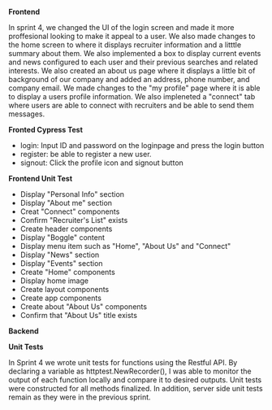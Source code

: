 **Frontend**

In sprint 4, we changed the UI of the login screen and made it more proffesional looking to make it appeal to a user. We also made changes to the home screen to where it displays recruiter information and a litttle summary about them. We also implemented a box to display current events and news configured to each user and their previous searches and related interests. We also created an about us page where it displays a little bit of background of our company and added an address, phone number, and company email. We made changes to the "my profile" page where it is able to display a users profile information. We also impleneted a "connect" tab where users are able to connect with recruiters and be able to send them messages.

**Fronted Cypress Test**

- login: Input ID and password on the loginpage and press the login button
- register:  be able to register a new user.
- signout: Click the profile icon and signout button

**Frontend Unit Test**

- Display "Personal Info" section
- Display "About me" section
- Creat "Connect" components
- Confirm "Recruiter's List" exists
- Create header components
- Display "Boggle" content
- Display menu item such as "Home", "About Us" and "Connect"
- Display "News" section
- Display "Events" section
- Create "Home" components
- Display home image
- Create layout components
- Create app components
- Create about "About Us" components
- Confirm that "About Us" title exists

**Backend**

**Unit Tests**

In Sprint 4 we wrote unit tests for functions using the Restful API. By declaring a variable as httptest.NewRecorder(), I was able to monitor the output of each function locally and compare it to desired outputs. Unit tests were constructed for all methods finalized. In addition, server side unit tests remain as they were in the previous sprint.
